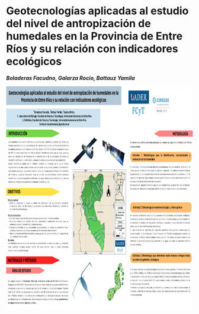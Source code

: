 # Geotecnologías aplicadas al estudio del nivel de antropización de humedales en la Provincia de Entre Ríos y su relación con indicadores ecológicos
***Boladeras Facudno, Galarza Rocio, Battauz Yamila***


<img src="images/Geotecnologías aplicadas al estudio del nivel de antropización de humedales en la Provincia de Entre Ríos y su relación con indicadores ecológicos.png" width="850" height="600" />
